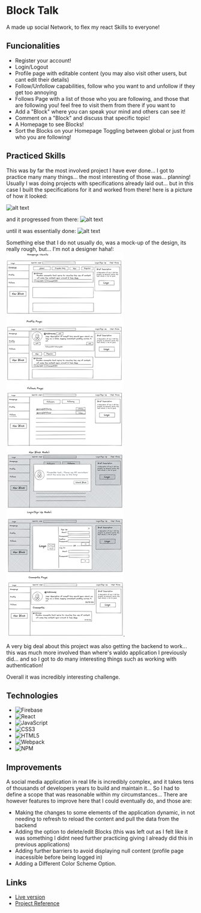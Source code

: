
# Block Talk

A made up social Network, to flex my react Skills to everyone!
## Funcionalities

- Register your account!
- Login/Logout
- Profile page with editable content (you may also visit other users, but cant edit their details)
- Follow/Unfollow capabilities, follow who you want to and unfollow if they get too annoying 
- Follows Page with a list of those who you are following, and those that are following you! feel free to visit them from there if you want to
- Add a "Block" where you can speak your mind and others can see it!
- Comment on a "Block" and discuss that specific topic!
- A Homepage to see Blocks!
- Sort the Blocks on your Homepage Toggling between global or just from who you are following!



## Practiced Skills
This was by far the most involved project I have ever done... I got to practice many many things... the most interesting of those was... planning! Usually I was doing projects with specifications already laid out... but in this case I built the specifications for it and worked from there! here is a picture of how it looked:

![alt text](https://cdn.discordapp.com/attachments/1029854765934448650/1046261054163910736/IMG_20221126_182828.jpg)

and it progressed from there:
![alt text](https://cdn.discordapp.com/attachments/1029854765934448650/1047226674024038510/rn_image_picker_lib_temp_3f8dbbaf-3a38-4562-beb5-58caca2fb815.jpg)

until it was essentially done:
![alt text](https://cdn.discordapp.com/attachments/1029854765934448650/1048011064979230770/IMG_20221201_200132.jpg)

Something else that I do not usually do, was a mock-up of the design, its really rough, but... I'm not a designer haha!: 
![alt text](https://github.com/joaobitu/block-talk/blob/main/finishedMockup.png?raw=true).

A very big deal about this project was also getting the backend to work... this was much more involved than where's waldo application I previously did... and so I got to do many interesting things such as working with authentication!

Overall it was incredibly interesting challenge.
## Technologies
* ![Firebase](https://img.shields.io/badge/Firebase-039BE5?style=for-the-badge&logo=Firebase&logoColor=white)
* ![React](https://img.shields.io/badge/react-%2320232a.svg?style=for-the-badge&logo=react&logoColor=%2361DAFB)
* ![JavaScript](https://img.shields.io/badge/javascript-%23323330.svg?style=for-the-badge&logo=javascript&logoColor=%23F7DF1E)
* 	![CSS3](https://img.shields.io/badge/css3-%231572B6.svg?style=for-the-badge&logo=css3&logoColor=white)
* ![HTML5](https://img.shields.io/badge/html5-%23E34F26.svg?style=for-the-badge&logo=html5&logoColor=white)
* 	![Webpack](https://img.shields.io/badge/webpack-%238DD6F9.svg?style=for-the-badge&logo=webpack&logoColor=black)
* ![NPM](https://img.shields.io/badge/NPM-%23000000.svg?style=for-the-badge&logo=npm&logoColor=white)
## Improvements

A social media application in real life is incredibly complex, and it takes tens of thousands of developers years to build and maintain it... So I had to define a scope that was reasonable within my circumstances... There are however features to improve here that I could eventually do, and those are:

- Making the changes to some elements of the application dynamic, in not needing to refresh to reload the content and pull the data from the backend
- Adding the option to delete/edit Blocks (this was left out as I felt like it was something I didnt need further practicing giving I already did this in previous applications)
- Adding further barriers to avoid displaying null content (profile page inacessible before being logged in)
- Adding a Different Color Scheme Option.
## Links

- [Live version](https://joaobitu.github.io/block-talk/#/)
- [Project Reference](https://www.theodinproject.com/lessons/node-path-javascript-javascript-final-project)
